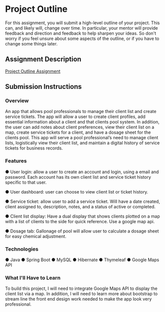 # Project Outline
For this assignment, you will submit a high-level outline of your project. This can, and likely will, change over time. In particular, your mentor will provide feedback and direction and feedback to help sharpen your ideas. So don't worry if you feel unsure about some aspects of the outline, or if you have to change some things later.

## Assignment Description
[Project Outline Assignment](https://education.launchcode.org/liftoff/assignments/project-outline/)

## Submission Instructions

### Overview

An app that allows pool professionals to manage their client list and create service tickets. The app will allow a user to create client profiles, add essential information about a client and that clients pool system. In addition, the user can add notes about client preferences, view their client list on a map, create service tickets for a client, and have a dosage sheet for the clients pool. This app will serve a pool professional’s need to manage client lists, logistically view their client list, and maintain a digital history of service tickets for business records. 
 
### Features

● User login: allow a user to create an account and login, using a email and password. Each account has its own client list and service ticket history specific to that user.

● User dashboard: user can choose to view client list or ticket history.

● Service ticket: allow user to add a service ticket. Will have a date created, client assigned to, description, notes, and a status of active or completed.  

● Client list display: Have a dual display that shows clients plotted on a map with a list of clients to the side for quick reference. Use a google map api. 

● Dosage tab: Gallonage of pool will allow user to calculate a dosage sheet for easy chemical adjustment. 


### Technologies

● Java
● Spring Boot
● MySQL
● Hibernate
● Thymeleaf
● Google Maps API

### What I'll Have to Learn
To build this project, I will need to integrate Google Maps API to display the client list via a map. In addition, I will need to learn more about bootstrap to stream line the front end design work needed to make the app look very professional.   